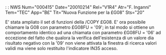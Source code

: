  :  : NWS Num="000415" Date="20010214" Rel="V1R4" Atr="F. Inganni" Tem="TEC" App="B£" Tit="Nuova Funzione per la £G08" Sts="20"

E' stata ampliato il set di funzioni della /COPY £G08. E' ora possibile chiamare la G08 con parametro £G08FU = '09'; in tal modo si ottiene un comportamento identico ad una chiamata con parametro £G08FU = '06' ad eccezione del fatto che qualora la verifica dell'esistenza di un valore
dia risultato negativo con la '09' non viene attivata la finestra di ricerca valori validi ma viene
solo restituito l'indicatore IN35 acceso.


